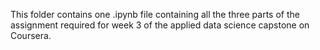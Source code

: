 This folder contains one .ipynb file containing all the three parts of the assignment required for week 3 of the applied data science capstone on Coursera.

